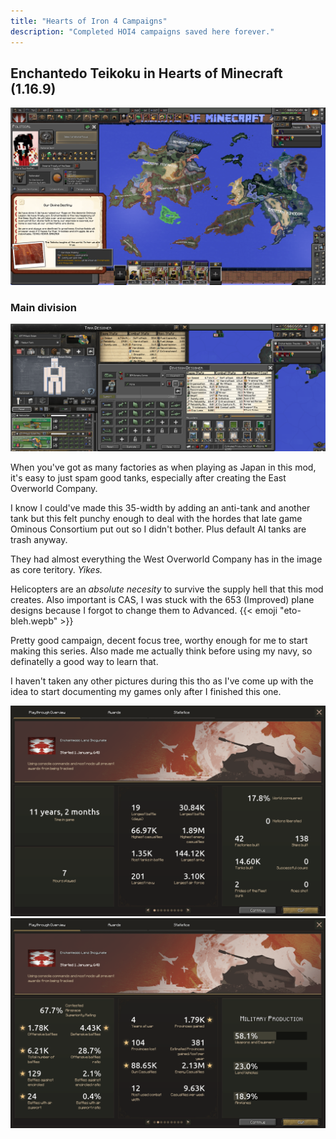 ```yaml
---
title: "Hearts of Iron 4 Campaigns"
description: "Completed HOI4 campaigns saved here forever."
---
```


## Enchantedo Teikoku in Hearts of Minecraft (1.16.9)

![mc_japan](/gallery/hoi4/mc_japan.png)

### Main division

![mc_japan_tonk](/gallery/hoi4/mc_japan_tonk.png)

When you've got as many factories as when playing as Japan in this mod, it's easy to just spam good tanks, especially after creating the East Overworld Company.

I know I could've made this 35-width by adding an anti-tank and another tank but this felt punchy enough to deal with the hordes that late game Ominous Consortium put out so I didn't bother. Plus default AI tanks are trash anyway.

They had almost everything the West Overworld Company has in the image as core teritory. _Yikes._

Helicopters are an _absolute necesity_ to survive the supply hell that this mod creates. Also important is CAS, I was stuck with the 653 (Improved) plane designs because I forgot to change them to Advanced. {{< emoji "eto-bleh.wepb" >}}

Pretty good campaign, decent focus tree, worthy enough for me to start making this series. Also made me actually think before using my navy, so definatelly a good way to learn that.

I haven't taken any other pictures during this tho as I've come up with the idea to start documenting my games only after I finished this one.

<div class="grid-2">
  <img src="/gallery/hoi4/mc_japan_stats.png" alt="mc_japan_stats">
  <img src="/gallery/hoi4/mc_japan_stats_2.png" alt="mc_japan_stats_2">
</div>
